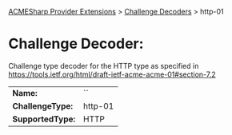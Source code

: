 ﻿[ACMESharp Provider Extensions](../) > [Challenge Decoders](./) > http-01

# Challenge Decoder: 

Challenge type decoder for the HTTP type as specified in https://tools.ietf.org/html/draft-ietf-acme-acme-01#section-7.2

| | |
|-|-|
| **Name:** | ``
| **ChallengeType:** | http-01
| **SupportedType:** | HTTP

